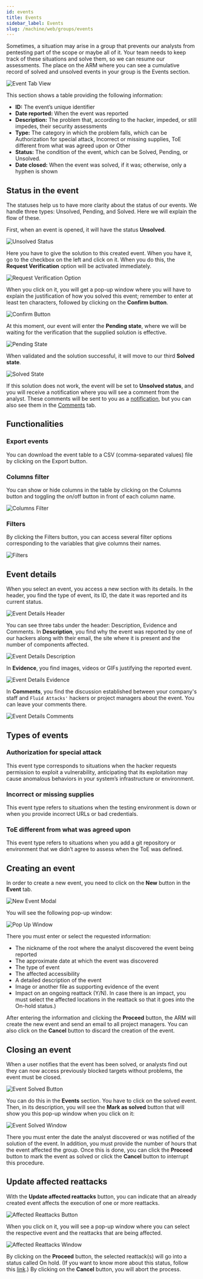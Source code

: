 ```yaml
---
id: events
title: Events
sidebar_label: Events
slug: /machine/web/groups/events
---
```


Sometimes,
a situation may arise in a
group that prevents our analysts
from pentesting part of the
scope or maybe all of it.
Your team needs to keep track
of these situations and solve them,
so we can resume our assessments.
The place on the ARM where you
can see a cumulative record of
solved and unsolved events in
your group is the Events section.

![Event Tab View](https://res.cloudinary.com/fluid-attacks/image/upload/v1661272950/docs/web/groups/events/event_tab.png)

This section shows a table
providing the following
information:

- **ID:**
  The event’s unique identifier
- **Date reported:**
  When the event was reported
- **Description:**
  The problem that,
  according to the
  hacker,
  impeded,
  or still impedes,
  their security assessments
- **Type:**
  The category in which
  the problem falls,
  which can be Authorization
  for special attack,
  Incorrect or missing supplies,
  ToE different from what
  was agreed upon or Other
- **Status:**
  The condition of the event,
  which can be Solved,
  Pending, or Unsolved.
- **Date closed:**
  When the event was solved,
  if it was;
  otherwise,
  only a hyphen is shown

## Status in the event

The statuses help us to have more
clarity about the status of our events.
We handle three types:
Unsolved,
Pending,
and Solved.
Here we will explain
the flow of these.

First,
when an event is opened,
it will have the status **Unsolved**.

![Unsolved Status](https://res.cloudinary.com/fluid-attacks/image/upload/v1661276495/docs/web/groups/events/status_unsolved.png)

Here you have to give the
solution to this created event.
When you have it,
go to the checkbox on the
left and click on it.
When you do this,
the **Request Verification** option
will be activated immediately.

![Request Verification Option](https://res.cloudinary.com/fluid-attacks/image/upload/v1661276495/docs/web/groups/events/status_request_verification.png)

When you click on it,
you will get a pop-up window
where you will have to explain
the justification of how
you solved this event;
remember to enter at least ten characters,
followed by clicking on the **Confirm button**.

![Confirm Button](https://res.cloudinary.com/fluid-attacks/image/upload/v1661276494/docs/web/groups/events/status_confirmb.png)

At this moment,
our event will enter
the **Pending state**,
where we will be waiting
for the verification that
the supplied solution is effective.

![Pending State](https://res.cloudinary.com/fluid-attacks/image/upload/v1661276495/docs/web/groups/events/state_pending.png)

When validated and the
solution successful,
it will move to our third **Solved state**.

![Solved State](https://res.cloudinary.com/fluid-attacks/image/upload/v1661276495/docs/web/groups/events/state_solved.png)

If this solution does not work,
the event will be set to
**Unsolved status**,
and you will receive a
notification where you will see
a comment from the analyst.
These comments will be sent
to you as a
[notification](/machine/web/notifications#consulting),
but you can also see them in the
[Comments](/machine/web/groups/events#event-details) tab.

## Functionalities

### Export events

You can download the event table
to a CSV (comma-separated values)
file by clicking on the Export button.

### Columns filter

You can show or hide columns
in the table by clicking on
the Columns button and toggling
the on/off button in front
of each column name.

![Columns Filter](https://res.cloudinary.com/fluid-attacks/image/upload/v1661272950/docs/web/groups/events/funct_filter_columns.png)

### Filters

By clicking the Filters button,
you can access several filter
options corresponding to the
variables that give columns
their names.

![Filters](https://res.cloudinary.com/fluid-attacks/image/upload/v1661272950/docs/web/groups/events/funct_filters.png)

## Event details

When you select an event,
you access a new section
with its details.
In the header,
you find the type
of event,
its ID,
the date it was reported
and its current status.

![Event Details Header](https://res.cloudinary.com/fluid-attacks/image/upload/v1652304172/docs/web/groups/events/details_events.png)

You can see three tabs
under the header: Description,
Evidence and Comments.
In **Description**,
you find why the event
was reported by one of
our hackers along
with their email,
the site where it is
present and the number
of components affected.

![Event Details Description](https://res.cloudinary.com/fluid-attacks/image/upload/v1652304172/docs/web/groups/events/details_description_authorization.png)

In **Evidence**,
you find images,
videos or GIFs justifying
the reported event.

![Event Details Evidence](https://res.cloudinary.com/fluid-attacks/image/upload/v1652304172/docs/web/groups/events/details_evidence.png)

In **Comments**,
you find the discussion
established between your
company's staff and
`Fluid Attacks'` hackers or
project managers about the event.
You can leave your comments there.

![Event Details Comments](https://res.cloudinary.com/fluid-attacks/image/upload/v1652304172/docs/web/groups/events/details_comments.png)

## Types of events

### Authorization for special attack

This event type corresponds to
situations when the hacker
requests permission to
exploit a vulnerability,
anticipating that its
exploitation may cause
anomalous behaviors in your
system’s infrastructure or environment.

### Incorrect or missing supplies

This event type refers to
situations when the testing
environment is down or when
you provide incorrect URLs
or bad credentials.

### ToE different from what was agreed upon

This event type refers to
situations when you add a
git repository or environment
that we didn’t agree to assess
when the ToE was defined.

## Creating an event

In order to create a new event,
you need to click on the **New**
button in the **Event** tab.

![New Event Modal](https://res.cloudinary.com/fluid-attacks/image/upload/v1652281293/docs/web/groups/events/newevent_modal.png)

You will see the following pop-up window:

![Pop Up Window](https://res.cloudinary.com/fluid-attacks/image/upload/v1652281293/docs/web/groups/events/newevent_pop_up_window.png)

There you must enter or
select the requested information:

- The nickname of the
  root where the analyst
  discovered the event
  being reported
- The approximate date
  at which the event
  was discovered
- The type of event
- The affected accessibility
- A detailed description
  of the event
- Image or another file
  as supporting evidence
  of the event
- Impact on an ongoing
  reattack (Y/N).
  In case there is an impact,
  you must select the affected
  locations in the reattack
  so that it goes into the
  On-hold status.)

After entering the
information and clicking
the **Proceed** button,
the ARM will create the new
event and send an email to
all project managers.
You can also click on
the **Cancel** button
to discard the creation
of the event.

## Closing an event

When a user notifies that
the event has been solved,
or analysts find out they
can now access previously
blocked targets
without problems,
the event must be closed.

![Event Solved Button](https://res.cloudinary.com/fluid-attacks/image/upload/v1652281293/docs/web/groups/events/markassolved_button_highlight.png)

You can do this in the
**Events** section.
You have to click on
the solved event.
Then,
in its description,
you will see the
**Mark as solved**
button that will show
you this pop-up window
when you click on it:

![Event Solved Window](https://res.cloudinary.com/fluid-attacks/image/upload/v1652281292/docs/web/groups/events/markassolved_window.png)

There you must enter the
date the analyst discovered
or was notified of the
solution of the event.
In addition,
you must provide the number
of hours that the event
affected the group.
Once this is done,
you can click the **Proceed**
button to mark the event as
solved or click the **Cancel**
button to interrupt this procedure.

## Update affected reattacks

With the
**Update affected reattacks**
button,
you can indicate that an
already created event
affects the execution of
one or more reattacks.

![Affected Reattacks Button](https://res.cloudinary.com/fluid-attacks/image/upload/v1652281293/docs/web/groups/events/updateaffectedreattacks_button.png)

When you click on it,
you will see a pop-up
window where you can
select the respective
event and the reattacks
that are being affected.

![Affected Reattacks Window](https://res.cloudinary.com/fluid-attacks/image/upload/v1652281293/docs/web/groups/events/updateaffectedreattacks_window.png)

By clicking on the
**Proceed** button,
the selected reattack(s) will
go into a status called On hold.
(If you want to know
more about this status,
follow this [link](/squad/reattacks#reattacks-on-hold).)
By clicking on the
**Cancel** button,
you will abort the process.
